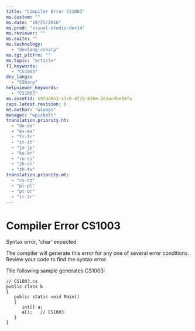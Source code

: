 ```yaml
---
title: "Compiler Error CS1003"
ms.custom: ""
ms.date: "10/25/2016"
ms.prod: "visual-studio-dev14"
ms.reviewer: ""
ms.suite: ""
ms.technology: 
  - "devlang-csharp"
ms.tgt_pltfrm: ""
ms.topic: "article"
f1_keywords: 
  - "CS1003"
dev_langs: 
  - "CSharp"
helpviewer_keywords: 
  - "CS1003"
ms.assetid: 59f4d053-13c0-4f79-830e-263acdbe94fa
caps.latest.revision: 6
ms.author: "wiwagn"
manager: "wpickett"
translation.priority.ht: 
  - "de-de"
  - "es-es"
  - "fr-fr"
  - "it-it"
  - "ja-jp"
  - "ko-kr"
  - "ru-ru"
  - "zh-cn"
  - "zh-tw"
translation.priority.mt: 
  - "cs-cz"
  - "pl-pl"
  - "pt-br"
  - "tr-tr"
---
```

# Compiler Error CS1003
Syntax error, 'char' expected  
  
 The compiler will generate this error for any one of several error conditions. Review your code to find the syntax error.  
  
 The following sample generates CS1003:  
  
```  
// CS1003.cs  
public class b  
{  
   public static void Main()  
   {  
      int[] a;  
      a[);   // CS1003  
   }  
}  
```